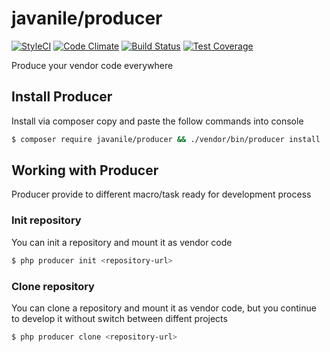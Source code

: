 # javanile/producer

[![StyleCI](https://styleci.io/repos/82387350/shield?branch=master)](https://styleci.io/repos/82387350)
[![Code Climate](https://codeclimate.com/github/javanile-bot/producer/badges/gpa.svg)](https://codeclimate.com/github/javanile-bot/producer)
[![Build Status](https://travis-ci.org/javanile-bot/producer.svg?branch=master)](https://travis-ci.org/javanile-bot/producer)
[![Test Coverage](https://codeclimate.com/github/javanile-bot/producer/badges/coverage.svg)](https://codeclimate.com/github/javanile-bot/producer/coverage)

Produce your vendor code everywhere

## Install Producer

Install via composer copy and paste the follow commands into console

```bash
$ composer require javanile/producer && ./vendor/bin/producer install
```

## Working with Producer

Producer provide to different macro/task ready for development process

### Init repository

You can init a repository and mount it as vendor code

```bash
$ php producer init <repository-url>
```

### Clone repository

You can clone a repository and mount it as vendor code, 
but you continue to develop it without 
switch between diffent projects

```bash
$ php producer clone <repository-url>
```
